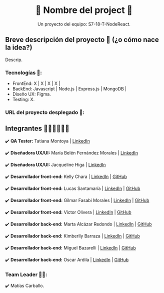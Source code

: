 <h1 align = "center">🥘 Nombre del project 🥣</h1>

<p align = "center">Un proyecto del equipo: S7-18-T-NodeReact.</p>

## Breve descripción del proyecto 📜 (¿o cómo nace la idea?)

Descrip.

### Tecnologías 🚀:
* FrontEnd: X | X | X | X |
* BackEnd: Javascript | Node.js | Express.js | MongoDB |
* Diseño UX: Figma.
* Testing: X.

### URL del proyecto desplegado 🔗:

## Integrantes 👩🏻‍💻👨🏽‍💻
✔️ **QA Tester:** Tatiana Montoya | [LinkedIn](.)

✔️ **Diseñadora UX/UI:** María Belén Fernández Morales | [LinkedIn](.)

✔️ **Diseñadora UX/UI:** Jacqueline Higa | [LinkedIn](.)

✔️ **Desarrollador front-end:** Kelly Chara | [LinkedIn](http://linkedin.com/in/kelly-chara) | [GitHub](.)

✔️ **Desarrollador front-end:** Lucas Santamaría | [LinkedIn](.) | [GitHub](.)

✔️ **Desarrollador front-end:** Gilmar Fasabi Morales | [LinkedIn](.) | [GitHub](.)

✔️ **Desarrollador front-end:** Víctor Olivera | [LinkedIn](.) | [GitHub](.)

✔️ **Desarrollador back-end:** Marta Alcázar Redondo | [LinkedIn](.) | [GitHub](.)

✔️ **Desarrollador back-end:** Kimberlly Barraza | [LinkedIn](https://pe.linkedin.com/in/kimberllynbarrazat/es) | [GitHub](https://github.com/KNBT)

✔️ **Desarrollador back-end:** Miguel Bazarelli | [LinkedIn](http://linkedin.com/in/miguel-ernesto-bazzarelli-8b5029247) | [GitHub](https://github.com/Migbazz)

✔️ **Desarrollador back-end:** Oscar Ardila | [LinkedIn](.) | [GitHub](.)

### Team Leader 👨‍🚀:
✔️ Matías Carballo.

